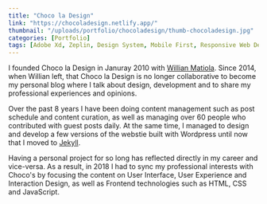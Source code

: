 ```yaml
---
title: "Choco la Design"
link: "https://chocoladesign.netlify.app/"
thumbnail: "/uploads/portfolio/chocoladesign/thumb-chocoladesign.jpg"
categories: [Portfolio]
tags: [Adobe Xd, Zeplin, Design System, Mobile First, Responsive Web Design, HTML, CSS, JavaScript, Sass, Jekyll, PWA]
---
```


I founded Choco la Design in Januray 2010 with [Willian Matiola][WM]. Since
2014, when Willian left, that Choco la Design is no longer collaborative to
become my personal blog where I talk about design, development and to share my
professional experiences and opinions.

Over the past 8 years I have been doing content management such as post schedule
and content curation, as well as managing over 60 people who contributed with
guest posts daily. At the same time, I managed to design and develop a few
versions of the webstie built with Wordpress until now that I moved to
[Jekyll][JK].

Having a personal project for so long has reflected directly in my career and
vice-versa. As a result, in 2018 I had to sync my professional interests with
Choco's by focusing the content on User Interface, User Experience and
Interaction Design, as well as Frontend technologies such as HTML, CSS and
JavaScript.

[WM]: https://twitter.com/willianmatiola "Willian Matiola – Twitter"
[JK]: https://jekyllrb.com "Jekyll"
